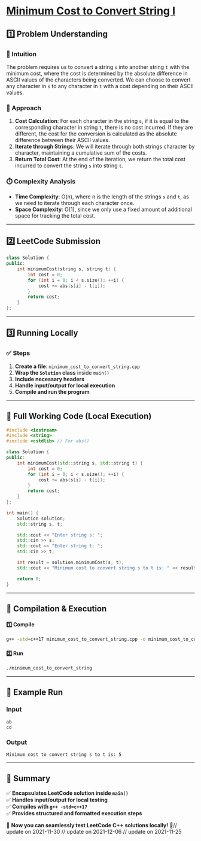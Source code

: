 # **[Minimum Cost to Convert String I](https://leetcode.com/problems/minimum-cost-to-convert-string-i/description/)**  

## **1️⃣ Problem Understanding**  
### **📌 Intuition**  
The problem requires us to convert a string `s` into another string `t` with the minimum cost, where the cost is determined by the absolute difference in ASCII values of the characters being converted. We can choose to convert any character in `s` to any character in `t` with a cost depending on their ASCII values.

### **🚀 Approach**  
1. **Cost Calculation**: For each character in the string `s`, if it is equal to the corresponding character in string `t`, there is no cost incurred. If they are different, the cost for the conversion is calculated as the absolute difference between their ASCII values.
2. **Iterate through Strings**: We will iterate through both strings character by character, maintaining a cumulative sum of the costs.
3. **Return Total Cost**: At the end of the iteration, we return the total cost incurred to convert the string `s` into string `t`.

### **⏱️ Complexity Analysis**  
- **Time Complexity**: O(n), where n is the length of the strings `s` and `t`, as we need to iterate through each character once.  
- **Space Complexity**: O(1), since we only use a fixed amount of additional space for tracking the total cost.

---  

## **2️⃣ LeetCode Submission**  
```cpp
class Solution {
public:
    int minimumCost(string s, string t) {
        int cost = 0;
        for (int i = 0; i < s.size(); ++i) {
            cost += abs(s[i] - t[i]);
        }
        return cost;
    }
};
```  

---  

## **3️⃣ Running Locally**  
### **✅ Steps**  
1. **Create a file**: `minimum_cost_to_convert_string.cpp`  
2. **Wrap the `Solution` class** inside `main()`  
3. **Include necessary headers**  
4. **Handle input/output for local execution**  
5. **Compile and run the program**  

---  

## **📝 Full Working Code (Local Execution)**  
```cpp
#include <iostream>
#include <string>
#include <cstdlib> // For abs()

class Solution {
public:
    int minimumCost(std::string s, std::string t) {
        int cost = 0;
        for (int i = 0; i < s.size(); ++i) {
            cost += abs(s[i] - t[i]);
        }
        return cost;
    }
};

int main() {
    Solution solution;
    std::string s, t;

    std::cout << "Enter string s: ";
    std::cin >> s;
    std::cout << "Enter string t: ";
    std::cin >> t;

    int result = solution.minimumCost(s, t);
    std::cout << "Minimum cost to convert string s to t is: " << result << std::endl;

    return 0;
}
```  

---  

## **🔧 Compilation & Execution**  
#### **1️⃣ Compile**  
```bash
g++ -std=c++17 minimum_cost_to_convert_string.cpp -o minimum_cost_to_convert_string
```  

#### **2️⃣ Run**  
```bash
./minimum_cost_to_convert_string
```  

---  

## **🎯 Example Run**  
### **Input**  
```
ab
cd
```  
### **Output**  
```
Minimum cost to convert string s to t is: 5
```  

---  

## **📌 Summary**  
✅ **Encapsulates LeetCode solution inside `main()`**  
✅ **Handles input/output for local testing**  
✅ **Compiles with `g++ -std=c++17`**  
✅ **Provides structured and formatted execution steps**  

🚀 **Now you can seamlessly test LeetCode C++ solutions locally!** 🚀// update on 2021-11-30
// update on 2021-12-06
// update on 2021-11-25
